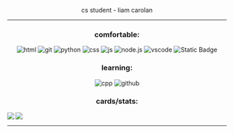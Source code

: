 <p align="center">cs student - liam carolan</p>

---
<h3 align="center">comfortable:</h3>
<p align="center">
    <img alt="html" src="https://img.shields.io/badge/html5-E34F26?style=flat-square&logo=HTML5&logoColor=black">
    <img alt="git " src="https://img.shields.io/badge/git-FCA103?style=flat-square&logo=git&logoColor=black">
    <img alt="python" src="https://img.shields.io/badge/python-3776AB?style=flat-square&logo=python&logoColor=black">
    <img alt="css" src="https://img.shields.io/badge/css-1572B6?style=flat-square&logo=css3&logoColor=black">
    <img alt="js" src="https://img.shields.io/badge/javascript-F7DF1E?style=flat-square&logo=javascript&logoColor=black">
    <img alt="node.js" src="https://img.shields.io/badge/node.js-339933?style=flat-square&logo=node.js&logoColor=black">
    <img alt="vscode" src="https://img.shields.io/badge/vscode-007ACC?style=flat-square&logo=visual%20studio%20code&logoColor=black"">
    <img alt="Static Badge" src="https://img.shields.io/badge/lua-2C2D72?style=flat-square&logo=lua&logoColor=black">
</p>

<h3 align="center">learning:</h3>
<p align="center">
    <img alt="cpp" src="https://img.shields.io/badge/c%2B%2B-00599C?style=flat-square&logo=c%2B%2B&logoColor=black">
    <img alt="github" src="https://img.shields.io/badge/github-9B9B9B?style=flat-square&logo=github&logoColor=black">
</p>

<h3 align="center">cards/stats:</h3>

<img src="https://github-readme-stats.vercel.app/api?username=theliamc&theme=vue-dark&show_icons=true&hide_border=false&count_private=true" align="left">
<img src="https://github-readme-streak-stats.herokuapp.com/?user=theliamc&theme=vue-dark&hide_border=false" align="center">

---
​
